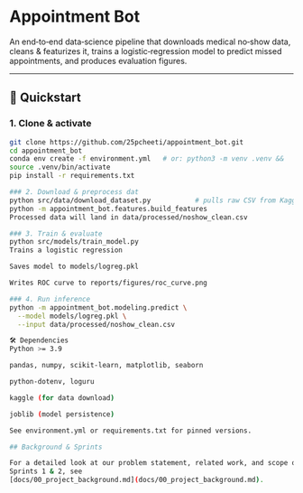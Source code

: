 # Appointment Bot

An end‑to‑end data‑science pipeline that downloads medical no‑show data, 
cleans & featurizes it, trains a logistic‑regression model to predict 
missed appointments, and produces evaluation figures.

---

## 🚀 Quickstart

### 1. Clone & activate
```bash
git clone https://github.com/25pcheeti/appointment_bot.git
cd appointment_bot
conda env create -f environment.yml   # or: python3 -m venv .venv && 
source .venv/bin/activate
pip install -r requirements.txt

### 2. Download & preprocess dat
python src/data/download_dataset.py           # pulls raw CSV from Kaggle
python -m appointment_bot.features.build_features
Processed data will land in data/processed/noshow_clean.csv

### 3. Train & evaluate
python src/models/train_model.py
Trains a logistic regression

Saves model to models/logreg.pkl

Writes ROC curve to reports/figures/roc_curve.png

### 4. Run inference
python -m appointment_bot.modeling.predict \
  --model models/logreg.pkl \
  --input data/processed/noshow_clean.csv

🛠️ Dependencies
Python >= 3.9

pandas, numpy, scikit‑learn, matplotlib, seaborn

python‑dotenv, loguru

kaggle (for data download)

joblib (model persistence)

See environment.yml or requirements.txt for pinned versions.

## Background & Sprints

For a detailed look at our problem statement, related work, and scope of 
Sprints 1 & 2, see 
[docs/00_project_background.md](docs/00_project_background.md).
